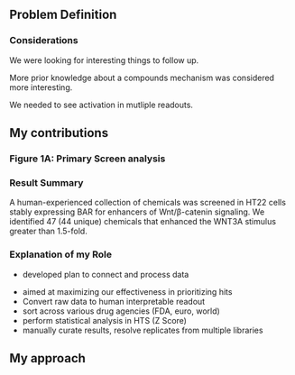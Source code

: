 <!-- sets the context and draws out the overall implications of the work -->

## Problem Definition


### Considerations

We were looking for interesting things to follow up.

More prior knowledge about a compounds mechanism was considered more interesting.

We needed to see activation in mutliple readouts.

## My contributions

### Figure 1A: Primary Screen analysis

### Result Summary

A human-experienced collection of chemicals was screened in HT22 cells stably expressing BAR for enhancers of Wnt/β-catenin signaling. We identified 47 (44 unique) chemicals that enhanced the WNT3A stimulus greater than 1.5-fold.

### Explanation of my Role

* developed plan to connect and process data
- aimed at maximizing our effectiveness in prioritizing hits
- Convert raw data to human interpretable readout
- sort across various drug agencies (FDA, euro, world)
- perform statistical analysis in HTS (Z Score)
- manually curate results, resolve replicates from multiple libraries


## My approach

